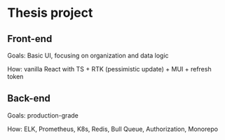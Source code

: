 # Thesis project

## Front-end

Goals: Basic UI, focusing on organization and data logic

How: vanilla React with TS + RTK (pessimistic update) + MUI + refresh token

## Back-end

Goals: production-grade

How: ELK, Prometheus, K8s, Redis, Bull Queue, Authorization, Monorepo
